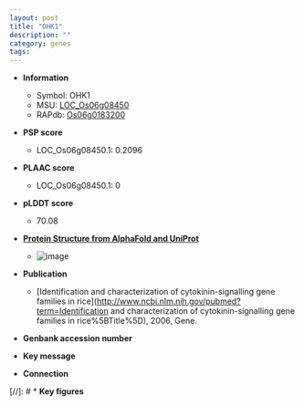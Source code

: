 ```yaml
---
layout: post
title: "OHK1"
description: ""
category: genes
tags: 
---
```


* **Information**  
    + Symbol: OHK1  
    + MSU: [LOC_Os06g08450](http://rice.plantbiology.msu.edu/cgi-bin/ORF_infopage.cgi?orf=LOC_Os06g08450)  
    + RAPdb: [Os06g0183200](http://rapdb.dna.affrc.go.jp/viewer/gbrowse_details/irgsp1?name=Os06g0183200)  

* **PSP score**  
    + LOC_Os06g08450.1: 0.2096 

* **PLAAC score**  
    + LOC_Os06g08450.1: 0 

* **pLDDT score**
    + 70.08

* **[Protein Structure from AlphaFold and UniProt](https://www.uniprot.org/uniprotkb/Q5SML4/entry#structure)**
    + ![image](https://ricepsp.github.io/images/Q5/AF-Q5SML4-F1.png)

* **Publication**  
    + [Identification and characterization of cytokinin-signalling gene families in rice](http://www.ncbi.nlm.nih.gov/pubmed?term=Identification and characterization of cytokinin-signalling gene families in rice%5BTitle%5D), 2006, Gene.

* **Genbank accession number**  

* **Key message**  

* **Connection**  

[//]: # * **Key figures**  



